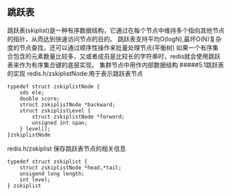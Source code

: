 ## 跳跃表
跳跃表(skiplist)是一种有序数据结构，它通过在每个节点中维持多个指向其他节点的指针，从而达到快速访问节点的目的。
跳跃表支持平均O(logN),最坏O(N)复杂度的节点查找，还可以通过顺序性操作来批量处理节点(平衡树)
如果一个有序集合包含的元素数量比较多，又或者成员是比较长的字符串时，redis就会使用跳跃表来作为有序集合键的底层实现。
集群节点中用作内部数据结构
#####5.1跳跃表的实现
redis.h/zskiplistNode:用于表示跳跃表节点
````
typedef struct zskiplistNode {
    sds ele;
    double score;
    struct zskiplistNode *backward;
    struct zskiplistLevel {
        struct zskiplistNode *forword;
        unsigned int span;
    } level[];
}zskiplistNode
````
redis.h/zskiplist 保存跳跃表节点的相关信息
````
typedef struct zskiplist {
    struct zskiplistNode *head,*tail;
    unsigend long length;
    int level;
} zskiplist
````